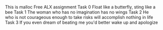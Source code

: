 This is malloc Free ALX assignment
Task 0 Float like a butterfly, sting like a bee
Task 1 The woman who has no imagination has no wings
Task 2 He who is not courageous enough to take risks will accomplish nothing in life
Task 3 If you even dream of beating me you'd better wake up and apologize

